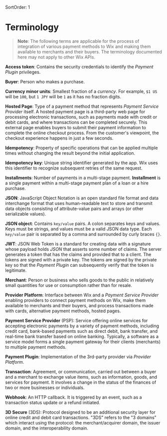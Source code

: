 SortOrder: 1
# Terminology

> **Note**:
> The following terms are applicable for the process of integration of various payment methods to Wix and making them available to merchants and their buyers. The terminology documented here may not apply to other Wix APIs.

**Access token**: Contains the security credentials to identify the *Payment Plugin* privileges.

**Buyer**: Person who makes a purchase.

**Currency minor units**: Smallest fraction of a *currency*. For example, `$1 US` will be `100`, but `1 JPY` will be `1` as it has no fraction digits.

**Hosted Page**: Type of a payment method that represents *Payment Service Provider* itself. A hosted payment page is a third-party web page for processing electronic transactions, such as payments made with credit or debit cards, and where transactions can be completed securely. This external page enables buyers to submit their payment information to complete the online checkout process. From the customer's viewpoint, the checkout experience happens in just a few seconds.

**Idempotency**: Property of specific operations that can be applied multiple times without changing the result beyond the initial application.

**Idempotency key**: Unique string identifier generated by the app. Wix uses this identifier to recognize subsequent retries of the same request.

**Installments**: Number of payments in a multi-stage payment. **Installment** is a single payment within a multi-stage payment plan of a loan or a hire purchase.

**JSON**: JavaScript Object Notation is an open standard file format and data interchange format that uses human-readable text to store and transmit data objects consisting of attribute-value pairs and arrays (or other serializable values).

**JSON object**: Contains `key/value` pairs.
A colon separates keys and values. Keys must be strings, and values must be a valid JSON data type.
Each `key/value` pair is separated by a comma and surrounded by curly braces `{}`.

**JWT**: JSON Web Token is a standard for creating data with a signature whose payload holds *JSON* that asserts some number of claims. The server generates a token that has the claims and provided that to a client. The tokens are signed with a private key. The tokens are signed by the private key so that the *Payment Plugin* can subsequently verify that the token is legitimate.

**Merchant**: Person or business who sells goods to the public in relatively small quantities for use or consumption rather than for resale.

**Provider Platform**: Interface between Wix and a *Payment Service Provider* enabling providers to connect payment methods on Wix, make them available to merchants and their buyers, and process transactions made with cards, alternative payment methods, hosted pages.

**Payment Service Provider** (PSP): Service offering online services for accepting electronic payments by a variety of payment methods, including credit card, bank-based payments such as direct debit, bank transfer, and real-time bank transfer based on online banking. Typically, a software as a service model forms a single payment gateway for their clients (merchants) to multiple payment methods.

**Payment Plugin**: Implementation of the 3rd-party provider via *Provider Platform*.

**Transaction**: Agreement, or communication, carried out between a buyer and a merchant to exchange value items, such as information, goods, and services for payment. It involves a change in the status of the finances of two or more businesses or individuals.

**Webhook**: An HTTP callback. It is triggered by an event, such as a transaction status update or a refund initiated.

**3D Secure** (3DS): Protocol designed to be an additional security layer for online credit and debit card transactions. "3DS" refers to the "3 domains" which interact using the protocol: the merchant/acquirer domain, the issuer domain, and the interoperability domain.